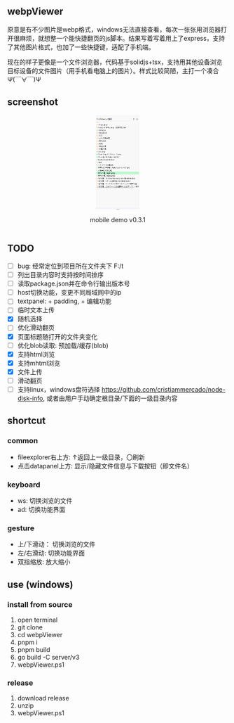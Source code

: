 ## webpViewer
原意是有不少图片是webp格式，windows无法直接查看，每次一张张用浏览器打开很麻烦，就想整一个能快捷翻页的js脚本。结果写着写着用上了express，支持了其他图片格式，也加了一些快捷键，适配了手机端。

现在的样子更像是一个文件浏览器，代码基于solidjs+tsx，支持用其他设备浏览目标设备的文件图片（用手机看电脑上的图片）。样式比较简陋，主打一个凑合Ψ(￣∀￣)Ψ

## screenshot
<div style="display: flex;align-items: center;flex-direction: column;justify-content: space-around;">
  <img width="20%" src="./figure/v0.3.1_mobile.gif">
  <p>mobile demo v0.3.1</p>
</div>

## TODO
- [ ] bug: 经常定位到项目所在文件夹下 F:/t
- [ ] 列出目录内容时支持按时间排序
- [ ] 读取package.json并在命令行输出版本号
- [ ] host切换功能，变更不同局域网中的ip
- [ ] textpanel: + padding, + 编辑功能
- [ ] 临时文本上传
- [x] 随机选择
- [ ] 优化滑动翻页
- [x] 页面标题随打开的文件夹变化
- [ ] 优化blob读取: 预加载/缓存(blob)
- [x] 支持html浏览
- [x] 支持mhtml浏览
- [x] 文件上传
- [ ] 滑动翻页
- [ ] 支持linux，windows盘符选择 https://github.com/cristiammercado/node-disk-info, 或者由用户手动确定根目录/下面的一级目录内容

## shortcut
### common
- fileexplorer右上方: ↑返回上一级目录，〇刷新
- 点击datapanel上方: 显示/隐藏文件信息与下载按钮（即文件名）

### keyboard
- ws: 切换浏览的文件
- ad: 切换功能界面

### gesture
- 上/下滑动： 切换浏览的文件
- 左/右滑动: 切换功能界面
- 双指缩放: 放大缩小

## use (windows)
### install from source
1. open terminal
2. git clone
3. cd webpViewer
4. pnpm i
5. pnpm build
6. go build -C server/v3
7. webpViewer.ps1

### release
1. download release
2. unzip
3. webpViewer.ps1
